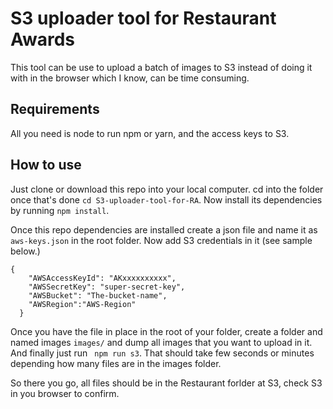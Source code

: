 # S3 uploader tool for Restaurant Awards
This tool can be use to upload a batch of images to S3 instead of doing it with in the browser which I know, can be time consuming.

## Requirements
All you need is node to run npm or yarn, and the access keys to S3.

## How to use
Just clone or download this repo into your local computer. cd into the folder once that's done ``` cd S3-uploader-tool-for-RA ```. Now install its dependencies by running ``` npm install ```. 

Once this repo dependencies are installed create a json file and name it as ```aws-keys.json``` in the root folder. Now add S3 credentials in it (see sample below.)

```
{
    "AWSAccessKeyId": "AKxxxxxxxxxx",
    "AWSSecretKey": "super-secret-key",
    "AWSBucket": "The-bucket-name",
    "AWSRegion":"AWS-Region"
  }
```

Once you have the file in place in the root of your folder, create a folder and named images ``` images/ ``` and dump all images that you want to upload in it. And finally just run ``` npm run s3```. That should take few seconds or minutes depending how many files are in the images folder.

So there you go, all files should be in the Restaurant forlder at S3, check S3 in you browser to confirm.
